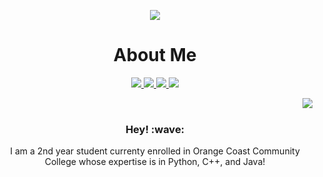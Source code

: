 <p align= center> 
 <img src= "https://github.com/ohknewit/ohknewit/assets/113882749/ee0a6b2b-4151-4963-a269-5631835d3e0e"/>
 <h1 align="center">About Me</h2>
</p>

  <p align="center">
    <a href="https://www.linkedin.com/in/an-nguyen-b4a89a23a/">
      <img src= "https://img.shields.io/badge/LinkedIn-0077B5?style=for-the-badge&logo=linkedin&logoColor=white"/>
    </a>
    <a href= "https://github.com/ohknewit">
      <img src= "https://img.shields.io/badge/GitHub-100000?style=for-the-badge&logo=github&logoColor=white"/>
    </a> 
    <a href= "https://www.instagram.com/ohknewit/"> 
      <img src = "https://img.shields.io/badge/Instagram-E4405F?style=for-the-badge&logo=instagram&logoColor=white"/>
    </a>
    <a href= "https://www.ohknewit.dev/"> 
      <img src = "https://img.shields.io/badge/Portfolio%20-2357A143?style=for-the-badge&logo=googledocs&logoColor=FFFFFF"/>
    </a>
  </p> 

<p>
  <a href="https://github.com/anuraghazra/github-readme-stats">
    <img align="right" src="https://github-readme-stats.vercel.app/api?username=ohknewit&show_icons=true&theme=transparent"/>
  </a>
 <br>
  <h3 align= center > Hey! :wave:  </h3>
  <div align= center> I am a 2nd year student currenty enrolled in Orange Coast Community College whose expertise is in Python, C++, and Java! <br> 
</p>
  <br>
</div>


